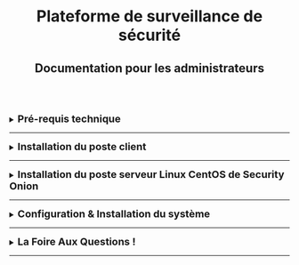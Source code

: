 <div align="center"><h1>Plateforme de surveillance de sécurité</h1></div>
<div align="center"><h2>Documentation pour les administrateurs</h2></div>
<br> 
<br>
<br>

<details>
<summary><strong><font size="+1">Pré-requis technique</font></strong></summary>

### Généralités
Disposer de :
  * Une machine serveur sous un OS Linux serveur CentOS où se trouvera Security Onion.
  * Machine clientes sous n'importe quel OS.
    Nous avons fait le choix de partir sous deux machines clientes avec deux OS différents.
    Cela nous permettra de mieux visualiser les différences entre les OS suivant ce que souhaite le client.

### Security Onion
Cliquez [ici](https://docs.securityonion.net/en/2.4/hardware.html), pour voir les spécificités requises pour une machine Security Onion. <br>
Cette documentation indiquera :
  * Configuration matérielle requise
  * Architecture du processeur
  * Spécificité minimum pour la RAM, la DATA, le nombre de cœur de CPU, ...
  * Et bien d'autres informations supplémentaires.

</details>
<HR> 

<details>
<summary><strong><font size="+1">Installation du poste client</font></strong></summary>
<br>

Le poste client peut être sur n'importe quel type d'OS, qu'il soit sous Linux ou Windows.<br>
Ci-dessous, vous verrez les différentes configuration sous Ubuntu puis sous Windows.

### Machine Ubuntu
  * Nom : **CLILIN01**
  * Compte utilisateur : **wilder**
  * Mot de passe : **Azerty1***
  * Adresse IP fixe : **172.16.10.20/24**
**IMAGE UBUNTU**

### Machine Windows
  * Nom : **CLIWIN01**
  * Compte utilisateur : **wilder**
  * Mot de passe : **Azerty1***
  * Adresse IP fixe : **172.16.10.21/24**
**IMAGE WINDOWS**

</details>
<HR>

<details>
<summary><strong><font size="+1">Installation du poste serveur Linux CentOS de Security Onion</font></strong></summary>

### Security Onion
[Security Onion](https://securityonionsolutions.com/) est un outils pour détecter, surveiller et réagir immédiatement aux incidents de sécurité sur votre réseau.

Voici le [lien installation](https://docs.securityonion.net/en/2.4/installation.html) & ci-dessous, vous trouverez les différentes étapes d'installations du logiciel qui a son propre OS : Linux Serveur CentOS.
<div align="center"><img src="https://raw.githubusercontent.com/WildCodeSchool/TSSR-BDX-0924-P1-G3/refs/heads/main/Images/01_grub.webp" alt="Installation" width="50%"/></div>
<br>

1. Téléchargez et vérifiez l'image ISO avec son image [ISO](https://docs.securityonion.net/en/2.4/download.html#download)
2. Démarrez l'ISO sur une machine qui répond aux spécifications matérielles minimales.
3. Une fois la machine lancé, suivre les étapes d'installation du logiciel qui est directif.
4. Vous pourriez avoir à retirer l'image ISO ou à ajuster les paramètres de démarrage de votre machine pour pouvoir démarrer avec le nouvel OS que vous avez installé.
5. Après cela, il suffit de se connecter avec le nom d'utilisateur et le mot de passe prédéfinis dans le cadre du processus d'installation.
6. L'installation de Security Onion démarre automatiquement.  
   Dans le cas où vous seriez amené à quitter l'installation, il vous suffit juste de vous déconnecter de votre compte, de vous reconnecter et l'installation démarrera d'elle-même.
   Si cela ne fonctionne pas, vous pouvez l'exécuter manuellement comme suit dans un terminal de commande :
   > sudo SecurityOnion/setup/so-setup iso

</details>

<HR>

<details>
<summary><strong><font size="+1">Configuration & Installation du système</font></strong></summary>

### Configuration
Security Onion est conçu pour de nombreux cas d'utilisation différentes.<br>
**Image config_mode**
<br>

Voici le [lien de configuration](https://docs.securityonion.net/en/2.4/configuration.html#configuration) et ci-dessous vous trouverez quelques exemples de configuration :
  * Import
    > L'une des façons les plus simples de démarrer avec Security Onion consiste à l'utiliser pour analyser de manière médico- légale les fichiers *pcap* et les fichiers journaux.
**IMAGE PCAP**
    > Sélectionnnez simplement l'**IMPORT** option, suivez les instructions, puis importez les fichiers pcap ou les journaux d'évènements à l'aide de la page **Grid**. <br>
**IMAGE GRID**
    
  * Evaluation
    > Le mode *Evaluation* est idéal pour les salles de classe ou les petits laboratoires. Le mode d'éaluation n'est **pas** conçu pour une utilisation en production. Choisissez l'option **EVAL**, suivez les instructions puis passez au chapitre **Installation**.
    
  * Production Server - Standalone
    > Le mode *Standalone* est similaire au mode *Evaluation* dans la mesure où il nécessite qu'une seule boîte, mais le mode *Standalone* est plus adapté à une utilisation en production. Choisissez l'option **STANDALONE**, suivez les instructions puis passez au chapitre **Installation**.
<br>

### Installation
Suivant la configuration choisi, il faut maintenant poursuivre sur l'installation.
1. Ajuster les règles de pare-feu
2. Vérifier que tous les services sont fonctionnels grâce à la page **Grid**  
**IMAGE GRID**
3. Il est possible de configurer une connection SSH si l'utilisateur ne souhaite pas utiliser la console de Security Onion.
4. Allez dans *Administration* puis dans *Configuration* pour voir certaines options que vous souhaiteriez peut-être configurer.
**IMAGE CONFIG**
5. Toujours sur la page *Administration*, vous pouvez configurer votre serveur NTP si vous en avez un.
6. Les analystes peuvent se connecter au système avec leur console dédié de **Security Onion Desktop**.
7. Tout système IDS/NSM doit être réglé en fonction du réseau qu'il surveille. Cela permettra une meilleur *Détections d'intrusion*.
<br>

Voilà votre système configuré et installé. Vous pouvez dès maintenant allez sur les pages **Dashboards** & **Alerts** pour visualiser la sécurité de votre réseau!
**IMAGE DASHBOARDS**
**IMAGE ALERTS**

<br>
</details>
<HR>

<details>
<summary><strong><font size="+1">La Foire Aux Questions !</font></strong></summary>

***Questions : Qu'est-ce qu'un PCAP ?***<br>
*Réponse*<br>
Un PCAP (*paquet de capture*) est une interface de programmation permettant de capturer les paquets transitant sur le réseau. Les versions récentes permettent également de transmettre des paquets sur la couche de liaison.<br>
<br>
***Questions : Qu'est-ce qu'un fichier de journaux ?***<br>
*Réponse*<br>
Les fichiers de journaux sont des fichiers générés par des logigiels et contenant des informations sur les opérations, les activités et les modèles d'utilisation d'une application, d'un serveur ou d'un système informatique.<br>
<br>
***Questions : Qu'est-ce qu'un serveur NTP?***<br>
*Réponse*<br>
NTP signifie : **N**etwork **T**ime **P**rotocol parfois appelé protocolede synchronisation de réseau. C'est un protocole qui permet de synchroniser, via un réseau infomatique, l'horloge locale d'ordinateurs sur une référence d'heure.<br>
<br>
***Questions : Qu'est-ce qu'un système IDS/NSM?***<br>
*Réponse*<br>
NSM signifie : **N**etwork **S**ecurity **M**onitoring/


</details>
<HR>

